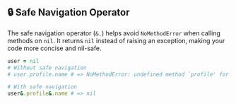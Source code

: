 ## 🔒 Safe Navigation Operator
The safe navigation operator (`&.`) helps avoid `NoMethodError` when calling methods on `nil`. It returns `nil` instead of raising an exception, making your code more concise and nil-safe.

```ruby
user = nil
# Without safe navigation
# user.profile.name # => NoMethodError: undefined method `profile' for nil:NilClass

# With safe navigation
user&.profile&.name # => nil
```